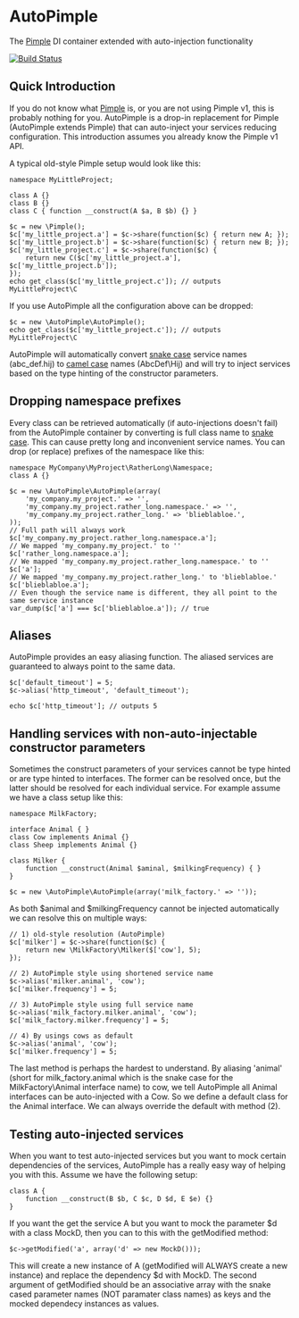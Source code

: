 
AutoPimple
==========

The [Pimple](https://github.com/silexphp/Pimple) DI container extended with auto-injection functionality

[![Build Status](https://travis-ci.org/SuRaMoN/auto-pimple.png?branch=master)](https://travis-ci.org/SuRaMoN/auto-pimple)


Quick Introduction
------------------

If you do not know what [Pimple](https://github.com/silexphp/Pimple) is, or you are not using Pimple v1, this is probably nothing for you. AutoPimple is a drop-in replacement for Pimple (AutoPimple extends Pimple) that can auto-inject your services reducing configuration. This introduction assumes you already know the Pimple v1 API.

A typical old-style Pimple setup would look like this:

    namespace MyLittleProject;
    
    class A {}
    class B {}
    class C { function __construct(A $a, B $b) {} }
    
    $c = new \Pimple();
    $c['my_little_project.a'] = $c->share(function($c) { return new A; });
    $c['my_little_project.b'] = $c->share(function($c) { return new B; });
    $c['my_little_project.c'] = $c->share(function($c) {
        return new C($c['my_little_project.a'], $c['my_little_project.b']);
    });
    echo get_class($c['my_little_project.c']); // outputs MyLittleProject\C

If you use AutoPimple all the configuration above can be dropped:

    $c = new \AutoPimple\AutoPimple();
    echo get_class($c['my_little_project.c']); // outputs MyLittleProject\C

AutoPimple will automatically convert [snake case](https://en.wikipedia.org/wiki/Snake_case) service names (abc_def.hij) to [camel case](https://en.wikipedia.org/wiki/CamelCase) names (AbcDef\Hij) and will try to inject services based on the type hinting of the constructor parameters.


Dropping namespace prefixes
---------------------------

Every class can be retrieved automatically (if auto-injections doesn't fail) from the AutoPimple container by converting is full class name to [snake case](https://en.wikipedia.org/wiki/Snake_case). This can cause pretty long and inconvenient service names. You can drop (or replace) prefixes of the namespace like this:

    namespace MyCompany\MyProject\RatherLong\Namespace;
    class A {}

    $c = new \AutoPimple\AutoPimple(array(
        'my_company.my_project.' => '',
        'my_company.my_project.rather_long.namespace.' => '',
        'my_company.my_project.rather_long.' => 'blieblabloe.',
    ));
    // Full path will always work
    $c['my_company.my_project.rather_long.namespace.a'];
    // We mapped 'my_company.my_project.' to ''
    $c['rather_long.namespace.a'];
    // We mapped 'my_company.my_project.rather_long.namespace.' to ''
    $c['a'];
    // We mapped 'my_company.my_project.rather_long.' to 'blieblabloe.'
    $c['blieblabloe.a'];
    // Even though the service name is different, they all point to the same service instance
    var_dump($c['a'] === $c['blieblabloe.a']); // true


Aliases
-------

AutoPimple provides an easy aliasing function. The aliased services are guaranteed to always point to the same data.

    $c['default_timeout'] = 5;
    $c->alias('http_timeout', 'default_timeout');
    
    echo $c['http_timeout']; // outputs 5


Handling services with non-auto-injectable constructor parameters
-----------------------------------------------------------------

Sometimes the construct parameters of your services cannot be type hinted or are type hinted to interfaces. The former can be resolved once, but the latter should be resolved for each individual service. For example assume we have a class setup like this:

    namespace MilkFactory;
    
    interface Animal { }
    class Cow implements Animal {}
    class Sheep implements Animal {}

    class Milker {
        function __construct(Animal $aminal, $milkingFrequency) { }
    }

    $c = new \AutoPimple\AutoPimple(array('milk_factory.' => ''));

As both $animal and $milkingFrequency cannot be injected automatically we can resolve this on multiple ways:

    // 1) old-style resolution (AutoPimple)
    $c['milker'] = $c->share(function($c) {
        return new \MilkFactory\Milker($['cow'], 5);
    });
    
    // 2) AutoPimple style using shortened service name
    $c->alias('milker.animal', 'cow');
    $c['milker.frequency'] = 5;
    
    // 3) AutoPimple style using full service name
    $c->alias('milk_factory.milker.animal', 'cow');
    $c['milk_factory.milker.frequency'] = 5;
    
    // 4) By usings cows as default
    $c->alias('animal', 'cow');
    $c['milker.frequency'] = 5;

The last method is perhaps the hardest to understand. By aliasing 'animal' (short for milk_factory.animal which is the snake case for the MilkFactory\Animal interface name) to cow, we tell AutoPimple all Animal interfaces can be auto-injected with a Cow. So we define a default class for the Animal interface. We can always override the default with method (2).


Testing auto-injected services
------------------------------

When you want to test auto-injected services but you want to mock certain dependencies of the services, AutoPimple has a really easy way of helping you with this. Assume we have the following setup:

    class A {
        function __construct(B $b, C $c, D $d, E $e) {}
    }

If you want the get the service A but you want to mock the parameter $d with a class MockD, then you can to this with the getModified method:

    $c->getModified('a', array('d' => new MockD()));

This will create a new instance of A (getModified will ALWAYS create a new instance) and replace the dependency $d with MockD. The second argument of getModified should be an associative array with the snake cased parameter names (NOT paramater class names) as keys and the mocked dependecy instances as values.
